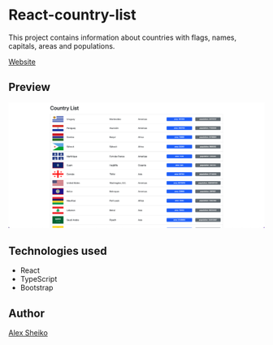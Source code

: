 # React-country-list

This project contains information about countries with flags, names, capitals, areas and populations.

[Website](https://alex-sheiko.github.io/react-country-list/)

## Preview

![Image](https://github.com/Alex-Sheiko/react-country-list/blob/main/preview/react-country-list.png)

## Technologies used

- React
- TypeScript
- Bootstrap

## Author

[Alex Sheiko](https://github.com/Alex-Sheiko)
